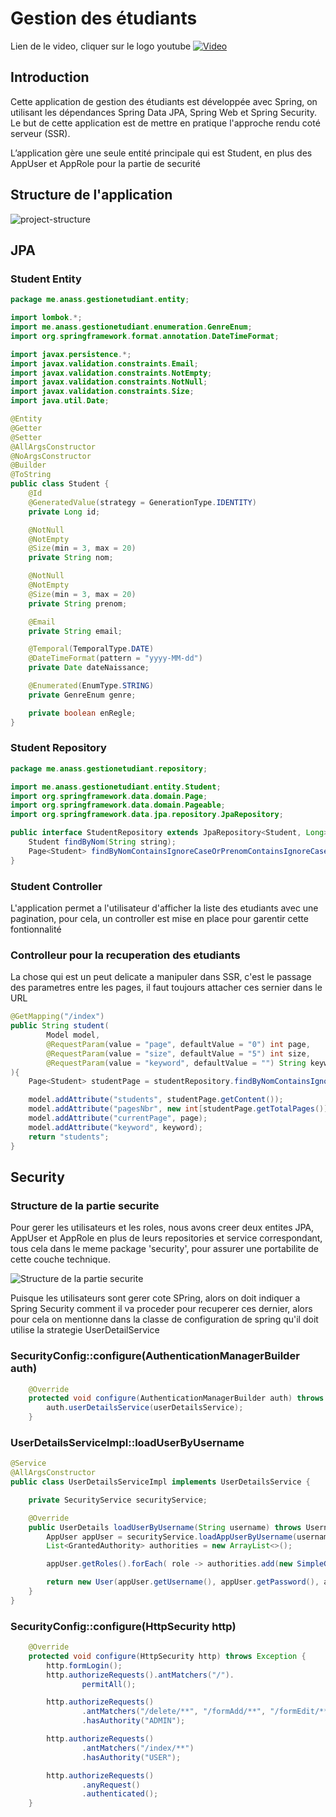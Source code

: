 # Gestion des étudiants

Lien de le video, cliquer sur le logo youtube
[![Video](https://www.creads.com/wp-content/uploads/2021/05/youtube.jpg)](https://youtu.be/YPdCgY9nDsQ)


## Introduction
Cette application de gestion des étudiants est développée avec Spring, on utilisant les dépendances Spring Data JPA, Spring Web et Spring Security.  
Le but de cette application est de mettre en pratique l'approche rendu coté serveur (SSR).


L’application gère une seule entité principale qui est Student, en  plus des AppUser et AppRole pour la partie de securité
## Structure de l'application
![project-structure](project-structure.png)
## JPA
### Student Entity
```java
package me.anass.gestionetudiant.entity;

import lombok.*;
import me.anass.gestionetudiant.enumeration.GenreEnum;
import org.springframework.format.annotation.DateTimeFormat;

import javax.persistence.*;
import javax.validation.constraints.Email;
import javax.validation.constraints.NotEmpty;
import javax.validation.constraints.NotNull;
import javax.validation.constraints.Size;
import java.util.Date;

@Entity
@Getter
@Setter
@AllArgsConstructor
@NoArgsConstructor
@Builder
@ToString
public class Student {
    @Id
    @GeneratedValue(strategy = GenerationType.IDENTITY)
    private Long id;

    @NotNull
    @NotEmpty
    @Size(min = 3, max = 20)
    private String nom;

    @NotNull
    @NotEmpty
    @Size(min = 3, max = 20)
    private String prenom;

    @Email
    private String email;

    @Temporal(TemporalType.DATE)
    @DateTimeFormat(pattern = "yyyy-MM-dd")
    private Date dateNaissance;

    @Enumerated(EnumType.STRING)
    private GenreEnum genre;

    private boolean enRegle;
}
```

### Student Repository

```java
package me.anass.gestionetudiant.repository;

import me.anass.gestionetudiant.entity.Student;
import org.springframework.data.domain.Page;
import org.springframework.data.domain.Pageable;
import org.springframework.data.jpa.repository.JpaRepository;

public interface StudentRepository extends JpaRepository<Student, Long> {
    Student findByNom(String string);
    Page<Student> findByNomContainsIgnoreCaseOrPrenomContainsIgnoreCaseOrderByIdDesc(String nom, String prenom, Pageable pageable);
}
```

### Student Controller
L'application permet a l'utilisateur d'afficher la liste des etudiants avec une pagination, pour cela, un controller est mise en place pour garentir cette fontionnalité

### Controlleur pour la recuperation des etudiants

La chose qui est un peut delicate a manipuler dans SSR, c'est le passage des parametres entre les pages, il faut toujours attacher ces sernier dans le URL
```java
@GetMapping("/index")
public String student(
        Model model,
        @RequestParam(value = "page", defaultValue = "0") int page,
        @RequestParam(value = "size", defaultValue = "5") int size,
        @RequestParam(value = "keyword", defaultValue = "") String keyword
){
    Page<Student> studentPage = studentRepository.findByNomContainsIgnoreCaseOrPrenomContainsIgnoreCaseOrderByIdDesc(keyword, keyword,PageRequest.of(page, size));

    model.addAttribute("students", studentPage.getContent());
    model.addAttribute("pagesNbr", new int[studentPage.getTotalPages()]);
    model.addAttribute("currentPage", page);
    model.addAttribute("keyword", keyword);
    return "students";
}
```

## Security
### Structure de la partie securite

Pour gerer les utilisateurs et les roles, nous avons creer deux entites JPA, AppUser et AppRole en plus de leurs repositories et service correspondant, tous cela dans le meme package 'security', pour assurer une portabilite de cette couche technique.

![Structure de la partie securite](security-structure.png)

Puisque les utilisateurs sont gerer cote SPring, alors on doit indiquer a Spring Security comment il va proceder pour recuperer ces dernier, alors pour cela on mentionne dans la classe de configuration de spring qu'il doit utilise la strategie UserDetailService

### SecurityConfig::configure(AuthenticationManagerBuilder auth)
```java
    @Override
    protected void configure(AuthenticationManagerBuilder auth) throws Exception {
        auth.userDetailsService(userDetailsService);
    }
```

### UserDetailsServiceImpl::loadUserByUsername
```java
@Service
@AllArgsConstructor
public class UserDetailsServiceImpl implements UserDetailsService {

    private SecurityService securityService;

    @Override
    public UserDetails loadUserByUsername(String username) throws UsernameNotFoundException {
        AppUser appUser = securityService.loadAppUserByUsername(username);
        List<GrantedAuthority> authorities = new ArrayList<>();

        appUser.getRoles().forEach( role -> authorities.add(new SimpleGrantedAuthority(role.getRoleName())));

        return new User(appUser.getUsername(), appUser.getPassword(), authorities);
    }
}
```
### SecurityConfig::configure(HttpSecurity http)
```java
    @Override
    protected void configure(HttpSecurity http) throws Exception {
        http.formLogin();
        http.authorizeRequests().antMatchers("/").
                permitAll();

        http.authorizeRequests()
                .antMatchers("/delete/**", "/formAdd/**", "/formEdit/**", "/addStudent/**")
                .hasAuthority("ADMIN");

        http.authorizeRequests()
                .antMatchers("/index/**")
                .hasAuthority("USER");

        http.authorizeRequests()
                .anyRequest()
                .authenticated();
    }
```

